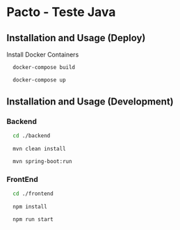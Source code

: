 # Pacto - Teste Java

## Installation and Usage (Deploy)


Install Docker Containers

```bash
  docker-compose build
```

```bash
  docker-compose up
```

## Installation and Usage (Development)

### Backend
```bash
  cd ./backend
  
  mvn clean install

  mvn spring-boot:run
```

### FrontEnd
```bash
  cd ./frontend
  
  npm install

  npm run start
```